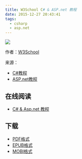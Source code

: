 ```yaml
---
title: W3School C# & ASP.net 教程
date: 2015-12-27 20:43:41
tags:
  - csharp
  - asp.net
---
```


![](https://ek8whxe.cloudimg.io/s/width/226/https://www.gitbook.com/cover/book/wizardforcel/w3school-csharp.jpg)

作者：[W3School](http://www.w3cschool.cc)

来源：

* [C#教程](http://www.w3cschool.cc/csharp/csharp-tutorial.html)
* [ASP.net教程](http://www.w3cschool.cc/aspnet/aspnet-tutorial.html)

<!--more-->

## 在线阅读 ##

* [C# & Asp.net 教程](https://www.gitbook.com/book/wizardforcel/w3school-csharp/dashboard)

## 下载 ##

* [PDF格式](https://www.gitbook.com/download/pdf/book/wizardforcel/w3school-csharp)
* [EPUB格式](https://www.gitbook.com/download/epub/book/wizardforcel/w3school-csharp)
* [MOBI格式](https://www.gitbook.com/download/mobi/book/wizardforcel/w3school-csharp)